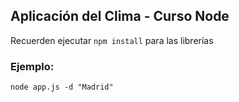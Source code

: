 ## Aplicación del Clima - Curso Node


Recuerden ejecutar ```npm install``` para las librerías

### Ejemplo:
```
node app.js -d "Madrid"
```